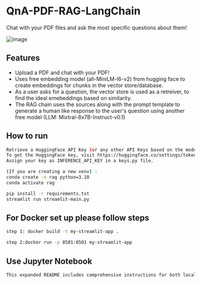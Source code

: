 # QnA-PDF-RAG-LangChain
Chat with your PDF files and ask the most specific questions about them!

![image](https://github.com/yasinda-s/QnA-PDF-RAG-LangChain/assets/60426941/c7173672-8cc0-4afd-bec0-877d6180f09c)

## Features

- Upload a PDF and chat with your PDF!
- Uses free embedding model (all-MiniLM-l6-v2) from hugging face to create embeddings for chunks in the vector store/database.
- As a user asks for a question, the vector store is used as a retreiver, to find the ideal emebeddings based on similarity. 
- The RAG chain uses the sources along with the prompt template to generate a human like response to the user's question using another free model (LLM: Mixtral-8x7B-Instruct-v0.1)

## How to run

```sh
Retrieve a HuggingFace API Key (or any other API Keys based on the models you use: OpenAI, Gemini, etc).
To get the HuggingFace key, visit https://huggingface.co/settings/tokens.
Assign your key as INFERENCE_API_KEY in a keys.py file.

(If you are creating a new venv) :
conda create -n rag python=3.10
conda activate rag

pip install -r requirements.txt
streamlit run streamlit-main.py
```
## For Docker set up please follow steps
```sh
step 1: docker build -t my-streamlit-app .

step 2:docker run -p 8501:8501 my-streamlit-app


```
## Use Jupyter Notebook 
```sh
This expanded README includes comprehensive instructions for both local and Docker-based setups, as well as information about the Jupyter notebook for understanding the implementation.
```

